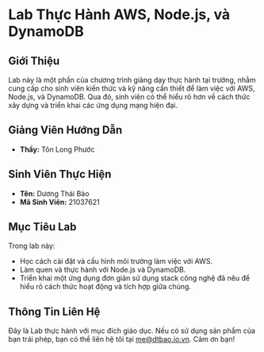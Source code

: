 # Lab Thực Hành AWS, Node.js, và DynamoDB

## Giới Thiệu
Lab này là một phần của chương trình giảng dạy thực hành tại trường, nhằm cung cấp cho sinh viên kiến thức và kỹ năng cần thiết để làm việc với AWS, Node.js, và DynamoDB. Qua đó, sinh viên có thể hiểu rõ hơn về cách thức xây dựng và triển khai các ứng dụng mạng hiện đại.

## Giảng Viên Hướng Dẫn
- **Thầy:** Tôn Long Phước

## Sinh Viên Thực Hiện
- **Tên:** Dương Thái Bảo
- **Mã Sinh Viên:** 21037621

## Mục Tiêu Lab
Trong lab này:
- Học cách cài đặt và cấu hình môi trường làm việc với AWS.
- Làm quen và thực hành với Node.js và DynamoDB.
- Triển khai một ứng dụng đơn giản sử dụng stack công nghệ đã nêu để hiểu rõ cách thức hoạt động và tích hợp giữa chúng.

## Thông Tin Liên Hệ
Đây là Lab thực hành với mục đích giáo dục. Nếu có sử dụng sản phẩm của bạn trái phép, bạn có thể liên hệ tôi tại me@dtbao.io.vn. Cảm ơn bạn!
